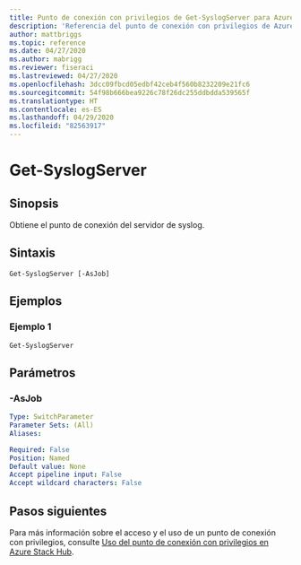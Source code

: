 ```yaml
---
title: Punto de conexión con privilegios de Get-SyslogServer para Azure Stack Hub
description: 'Referencia del punto de conexión con privilegios de Azure Stack para PowerShell: Get-SyslogServer'
author: mattbriggs
ms.topic: reference
ms.date: 04/27/2020
ms.author: mabrigg
ms.reviewer: fiseraci
ms.lastreviewed: 04/27/2020
ms.openlocfilehash: 3dcc09fbcd05edbf42ceb4f560b8232209e21fc6
ms.sourcegitcommit: 54f98b666bea9226c78f26dc255ddbdda539565f
ms.translationtype: HT
ms.contentlocale: es-ES
ms.lasthandoff: 04/29/2020
ms.locfileid: "82563917"
---
```

# <a name="get-syslogserver"></a>Get-SyslogServer

## <a name="synopsis"></a>Sinopsis
Obtiene el punto de conexión del servidor de syslog.

## <a name="syntax"></a>Sintaxis

```
Get-SyslogServer [-AsJob]
```

## <a name="examples"></a>Ejemplos

### <a name="example-1"></a>Ejemplo 1
```
Get-SyslogServer
```

## <a name="parameters"></a>Parámetros

### <a name="-asjob"></a>-AsJob


```yaml
Type: SwitchParameter
Parameter Sets: (All)
Aliases:

Required: False
Position: Named
Default value: None
Accept pipeline input: False
Accept wildcard characters: False
```

## <a name="next-steps"></a>Pasos siguientes

Para más información sobre el acceso y el uso de un punto de conexión con privilegios, consulte [Uso del punto de conexión con privilegios en Azure Stack Hub](https://docs.microsoft.com/azure-stack/operator/azure-stack-privileged-endpoint).